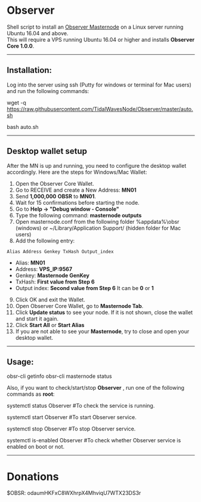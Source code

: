 # Observer
Shell script to install an [Observer Masternode](https://obsr.org/index) on a Linux server running Ubuntu 16.04 and above.  
This will require a VPS running Ubuntu 16.04 or higher and installs **Observer Core 1.0.0**.
***

## Installation:
Log into the server using ssh (Putty for windows or terminal for Mac users) and run the following commands:

wget -q https://raw.githubusercontent.com/TidalWavesNode/Observer/master/auto.sh

bash auto.sh

***

## Desktop wallet setup

After the MN is up and running, you need to configure the desktop wallet accordingly. Here are the steps for Windows/Mac Wallet:
1. Open the Observer Core Wallet.
2. Go to RECEIVE and create a New Address: **MN01**
3. Send **1,000,000** **OBSR** to **MN01**.
4. Wait for 15 confirmations before starting the node.
5. Go to **Help -> "Debug window - Console"**
6. Type the following command: **masternode outputs**
7. Open masternode.conf from the following folder %appdata%\obsr (windows) or ~/Library/Application Support/ (hidden folder for Mac users)
8. Add the following entry:
```
Alias Address Genkey TxHash Output_index
```
* Alias: **MN01**
* Address: **VPS_IP:9567**
* Genkey: **Masternode GenKey**
* TxHash: **First value from Step 6** 
* Output index:  **Second value from Step 6** It can be **0** or **1**
9. Click OK and exit the Wallet.
10. Open Observer Core Wallet, go to **Masternode Tab**.
11. Click **Update status** to see your node. If it is not shown, close the wallet and start it again.
10. Click **Start All** or **Start Alias**
11. If you are not able to see your **Masternode**, try to close and open your desktop wallet.
***

## Usage:

obsr-cli getinfo
obsr-cli masternode status

Also, if you want to check/start/stop **Observer** , run one of the following commands as **root**:

systemctl status Observer #To check the service is running.

systemctl start Observer #To start Observer service.

systemctl stop Observer #To stop Observer service.

systemctl is-enabled Observer #To check whether Observer service is enabled on boot or not.

***
# Donations
$OBSR: odaumHKFxC8WXhrpX4MhviqU7WTX23DS3r
